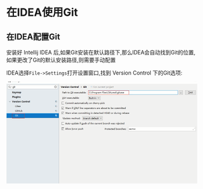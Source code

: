 # 在IDEA使用Git

## 在IDEA配置Git

安装好 Intellij IDEA 后,如果Git安装在默认路径下,那么IDEA会自动找到Git的位置,如果更改了Git的默认安装路径,则需要手动配置

IDEA选择`File->Settings`打开设置窗口,找到 Version Control 下的Git选项:

![6-1](assets\6-1.png)